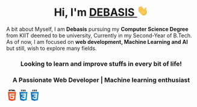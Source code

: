 <h1 align="center" >Hi, I'm <a href="https://www.linkedin.com/in/debasis-nayak-530510211/" target="_blank"> DEBASIS </a><img src="https://github.com/ABSphreak/ABSphreak/blob/master/gifs/Hi.gif" width="30px"></h1>


A bit about Myself, I am <b>Debasis</b> pursuing my <b>Computer Science Degree</b> from KIIT deemed to be university, Currently in my Second-Year of B.Tech. As of now, I am focused on <b>web development, Machine Learning and AI </b> but still, wish to explore many fields. 

<h3 align="center">Looking to learn and improve stuffs in every bit of life!</h3>
<h3 align="center">A Passionate Web Developer | Machine learning enthusiast </h3>
<img align="left" alt="HTML5" width="30px" src="https://raw.githubusercontent.com/github/explore/80688e429a7d4ef2fca1e82350fe8e3517d3494d/topics/html/html.png" />
<img align="left" alt="CSS3" width="30px" src="https://raw.githubusercontent.com/github/explore/80688e429a7d4ef2fca1e82350fe8e3517d3494d/topics/css/css.png" />
<img align="left" alt="PYTHON" width="30px" src="https://raw.githubusercontent.com/github/explore/80688e429a7d4ef2fca1e82350fe8e3517d3494d/topics/css/css.png"/>


